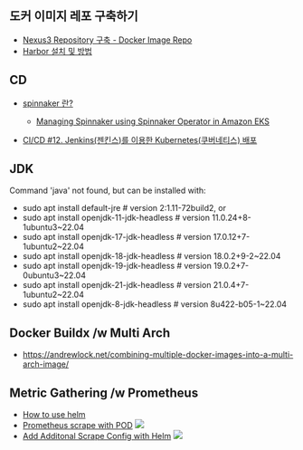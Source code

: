 ## 도커 이미지 레포 구축하기 ##

* [Nexus3 Repository 구축 - Docker Image Repo](https://velog.io/@cptbluebear/Nexus3-Repository-%EA%B5%AC%EC%B6%95)
* [Harbor 설치 및 방법](https://velog.io/@hyeseong-dev/Harbor-%EC%86%8C%EA%B0%9C-%EC%84%A4%EC%B9%98-%EB%B0%8F-%EB%B0%B0%ED%8F%AC)


## CD ##

* [spinnaker 란?](https://berrrrr.github.io/programming/2020/01/12/what-is-spinnaker/)
  * [Managing Spinnaker using Spinnaker Operator in Amazon EKS](https://aws.amazon.com/blogs/opensource/managing-spinnaker-using-spinnaker-operator-in-amazon-eks/)
 
* [CI/CD #12. Jenkins(젠킨스)를 이용한 Kubernetes(쿠버네티스) 배포](https://zunoxi.tistory.com/109)


## JDK ##

Command 'java' not found, but can be installed with:
- sudo apt install default-jre              # version 2:1.11-72build2, or
- sudo apt install openjdk-11-jdk-headless  # version 11.0.24+8-1ubuntu3~22.04
- sudo apt install openjdk-17-jdk-headless  # version 17.0.12+7-1ubuntu2~22.04
- sudo apt install openjdk-18-jdk-headless  # version 18.0.2+9-2~22.04
- sudo apt install openjdk-19-jdk-headless  # version 19.0.2+7-0ubuntu3~22.04
- sudo apt install openjdk-21-jdk-headless  # version 21.0.4+7-1ubuntu2~22.04
- sudo apt install openjdk-8-jdk-headless   # version 8u422-b05-1~22.04


## Docker Buildx /w Multi Arch ##
* https://andrewlock.net/combining-multiple-docker-images-into-a-multi-arch-image/


## Metric Gathering /w Prometheus ##
* [How to use helm](https://helm.sh/ko/docs/intro/using_helm/)
* [Prometheus scrape with POD](https://medium.com/@hayounglim/prometheus-helm-how-to-scrape-metrics-from-multiple-pods-using-spring-actuator-08fccd0cf69e)
![](https://github.com/gnosia93/eks-grv-mig/blob/main/tutorial/images/prometheus-scrape-1.png)
* [Add Additonal Scrape Config with Helm](https://stackoverflow.com/questions/57925786/add-scrape-configs-to-prometheus-using-helm)
![](https://github.com/gnosia93/eks-grv-mig/blob/main/tutorial/images/prometheus-scrape-2.png)

